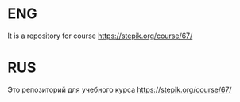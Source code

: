 # ENG
It is a repository for course https://stepik.org/course/67/

# RUS
Это репозиторий для учебного курса https://stepik.org/course/67/ 
